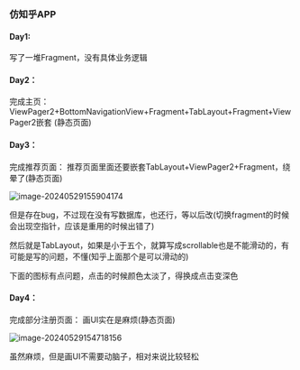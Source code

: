 ### 仿知乎APP

#### Day1:
写了一堆Fragment，没有具体业务逻辑
	
#### Day2：
完成主页：
ViewPager2+BottomNavigationView+Fragment+TabLayout+Fragment+ViewPager2嵌套 (静态页面)
	
#### Day3：
完成推荐页面：
推荐页面里面还要嵌套TabLayout+ViewPager2+Fragment，绕晕了(静态页面)

![image-20240529155904174](C:\Users\wellorbetter\AppData\Roaming\Typora\typora-user-images\image-20240529155904174.png)

但是存在bug，不过现在没有写数据库，也还行，等以后改(切换fragment的时候会出现空指针，应该是重用的时候出错了)

然后就是TabLayout，如果是小于五个，就算写成scrollable也是不能滑动的，有可能是写的问题，不懂(知乎上面那个是可以滑动的)

下面的图标有点问题，点击的时候颜色太淡了，得换成点击变深色

#### Day4：
完成部分注册页面：
画UI实在是麻烦(静态页面)

![image-20240529154718156](C:\Users\wellorbetter\AppData\Roaming\Typora\typora-user-images\image-20240529154718156.png)

虽然麻烦，但是画UI不需要动脑子，相对来说比较轻松